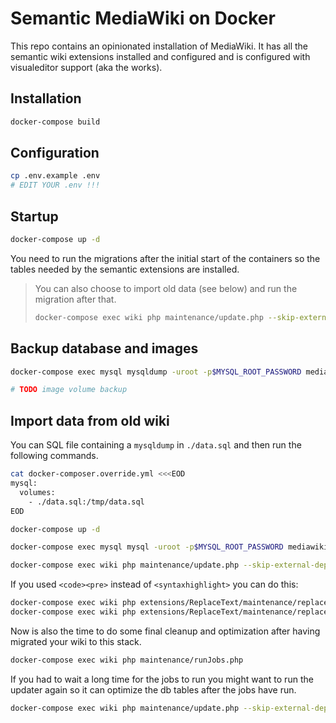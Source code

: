 # Semantic MediaWiki on Docker

This repo contains an opinionated installation of MediaWiki. It has all the semantic wiki extensions installed and configured and is configured with visualeditor support (aka the works).

## Installation

```bash
docker-compose build
```

## Configuration

```bash
cp .env.example .env
# EDIT YOUR .env !!!
```

## Startup

```bash
docker-compose up -d
```

You need to run the migrations after the initial start of the containers so the tables needed by the semantic extensions are installed.

> You can also choose to import old data (see below) and run the migration after that.
> 
> ```bash
> docker-compose exec wiki php maintenance/update.php --skip-external-dependencies --quick
> ```

## Backup database and images

```bash
docker-compose exec mysql mysqldump -uroot -p$MYSQL_ROOT_PASSWORD mediawiki > backup.sql

# TODO image volume backup
```

## Import data from old wiki

You can SQL file containing a `mysqldump` in `./data.sql` and then run the following commands.

```bash
cat docker-composer.override.yml <<<EOD
mysql:
  volumes:
    - ./data.sql:/tmp/data.sql
EOD

docker-compose up -d

docker-compose exec mysql mysql -uroot -p$MYSQL_ROOT_PASSWORD mediawiki -e "source /tmp/data.sql"

docker-compose exec wiki php maintenance/update.php --skip-external-dependencies --quick
```

If you used `<code><pre>` instead of `<syntaxhighlight>` you can do this:

```bash
docker-compose exec wiki php extensions/ReplaceText/maintenance/replaceAll.php --nsall '<code><pre>' '<syntaxhighlight lang="bash">'
docker-compose exec wiki php extensions/ReplaceText/maintenance/replaceAll.php --nsall '</pre></code>' '</syntaxhighlight>'
```

Now is also the time to do some final cleanup and optimization after having migrated your wiki to this stack.

```bash
docker-compose exec wiki php maintenance/runJobs.php
```

If you had to wait a long time for the jobs to run you might want to run the updater again so it can optimize the db tables after the jobs have run.

```bash
docker-compose exec wiki php maintenance/update.php --skip-external-dependencies --quick
```
